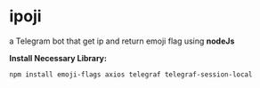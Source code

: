# ipoji
a Telegram bot that get ip and return emoji flag using **nodeJs**

**Install Necessary Library:**
```
npm install emoji-flags axios telegraf telegraf-session-local
```

